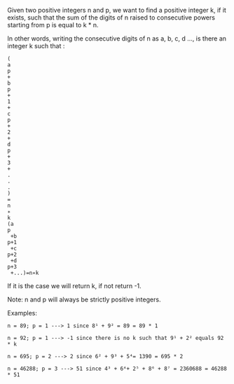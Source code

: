 Given two positive integers n and p, we want to find a positive integer k, if it exists, such that the sum of the digits of n raised to consecutive powers starting from p is equal to k * n.

In other words, writing the consecutive digits of n as a, b, c, d ..., is there an integer k such that :

    (
    a
    p
    +
    b
    p
    +
    1
    +
    c
    p
    +
    2
    +
    d
    p
    +
    3
    +
    .
    .
    .
    )
    =
    n
    ∗
    k
    (a 
    p
     +b 
    p+1
     +c 
    p+2
     +d 
    p+3
     +...)=n∗k
If it is the case we will return k, if not return -1.

Note: n and p will always be strictly positive integers.

Examples:

    n = 89; p = 1 ---> 1 since 8¹ + 9² = 89 = 89 * 1
    
    n = 92; p = 1 ---> -1 since there is no k such that 9¹ + 2² equals 92 * k
    
    n = 695; p = 2 ---> 2 since 6² + 9³ + 5⁴= 1390 = 695 * 2
    
    n = 46288; p = 3 ---> 51 since 4³ + 6⁴+ 2⁵ + 8⁶ + 8⁷ = 2360688 = 46288 * 51
